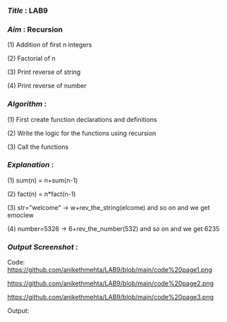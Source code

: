 ### ***Title*** : LAB9
### ***Aim*** : Recursion
(1) Addition of first n integers

(2) Factorial of n

(3) Print reverse of string

(4) Print reverse of number

### ***Algorithm*** :
(1) First create function declarations and definitions

(2) Write the logic for the functions using recursion

(3) Call the functions

### ***Explanation*** :
(1) sum(n) = n+sum(n-1)

(2) fact(n) = n*fact(n-1)

(3) str="welcome" -> w+rev_the_string(elcome) and so on and we get emoclew

(4) number=5326 -> 6+rev_the_number(532) and so on and we get 6235

### ***Output Screenshot*** :
Code: https://github.com/anikethmehta/LAB9/blob/main/code%20page1.png

  https://github.com/anikethmehta/LAB9/blob/main/code%20page2.png

  https://github.com/anikethmehta/LAB9/blob/main/code%20page3.png

Output:
